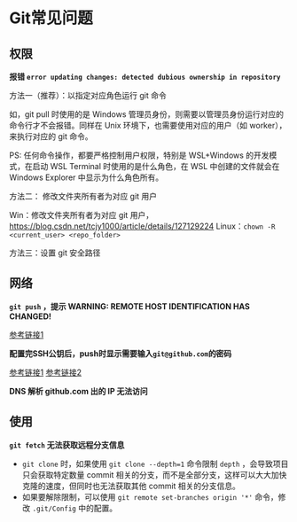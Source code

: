 # Git常见问题



## 权限

**报错 `error updating changes: detected dubious ownership in repository`**

方法一（推荐）：以指定对应角色运行 git 命令

如，git pull 时使用的是 Windows 管理员身份，则需要以管理员身份运行对应的命令行才不会报错。同样在 Unix 环境下，也需要使用对应的用户（如 worker），来执行对应的 git 命令。

PS: 任何命令操作，都要严格控制用户权限，特别是 WSL+Windows 的开发模式，在启动 WSL Terminal 时使用的是什么角色，在 WSL 中创建的文件就会在 Windows Explorer 中显示为什么角色所有。


方法二： 修改文件夹所有者为对应 git 用户

Win：修改文件夹所有者为对应 git 用户， https://blog.csdn.net/tcjy1000/article/details/127129224
Linux：`chown -R <current_user> <repo_folder>`

方法三：设置 git 安全路径


## 网络

**`git push` ，提示 WARNING: REMOTE HOST IDENTIFICATION HAS CHANGED!**


[参考链接1](https://blog.csdn.net/qq_41884002/article/details/123358315)


**配置完SSH公钥后，push时显示需要输入`git@github.com`的密码**

[参考链接1](https://blog.csdn.net/yuzhiqiang_1993/article/details/127032178)
[参考链接2](https://blog.csdn.net/wxc_1998/article/details/127291104)


**DNS 解析 github.com 出的 IP 无法访问**


## 使用

**`git fetch` 无法获取远程分支信息**

- `git clone` 时，如果使用 `git clone --depth=1` 命令限制 `depth` ，会导致项目只会获取特定数量 commit 相关的分支，而不是全部分支，这样可以大大加快克隆的速度，但同时也无法获取其他 commit 相关的分支信息。
- 如果要解除限制，可以使用 `git remote set-branches origin '*'` 命令，修改 `.git/Config` 中的配置。




